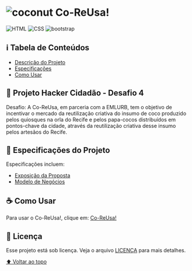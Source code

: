 # ![coconut](https://user-images.githubusercontent.com/62728919/235281504-9a37cc42-2824-4dd0-a629-27defbe564d2.svg) Co-ReUsa!

![HTML](https://img.shields.io/badge/HTML5-E34F26?style=for-the-badge&logo=html5&logoColor=white)
![CSS](https://img.shields.io/badge/CSS3-1572B6?style=for-the-badge&logo=css3&logoColor=white)
![bootstrap](https://img.shields.io/badge/Bootstrap-563D7C?style=for-the-badge&logo=bootstrap&logoColor=white)

## ℹ Tabela de Conteúdos
- [Descrição do Projeto](#dart-projeto-hacker-cidadão---desafio-4)
- [Especificações](#-especificações-do-projeto)
- [Como Usar](#-como-usar)

## :dart: Projeto Hacker Cidadão - Desafio 4

Desafio: A Co-ReUsa, em parceria com a EMLURB, tem o objetivo de incentivar o mercado da reutilização criativa do insumo de coco produzido pelos quiosques na orla do Recife e pelos papa-cocos distribuídos em pontos-chave da cidade, através da reutilização criativa desse insumo pelos artesãos do Recife.

## 📃 Especificações do Projeto

Especificações incluem:
- [Exposição da Proposta](https://www.figma.com/proto/x37EIeonTfBYJMzplT7t0Y/Untitled?node-id=130-76&scaling=scale-down&page-id=0%3A1&starting-point-node-id=130%3A76&show-proto-sidebar=1)
- [Modelo de Negócios](https://miro.com/app/live-embed/uXjVMOMqius=/?moveToViewport=-988,-636,2178,1012&embedId=468404402806)

## ☕ Como Usar

Para usar o Co-ReUsa!, clique em: [Co-ReUsa!](https://hacker-cidadao-10-0.vercel.app/)

## 📝 Licença

Esse projeto está sob licença. Veja o arquivo [LICENÇA](LICENSE) para mais detalhes.

[⬆ Voltar ao topo](#-co-reusa)<br>

